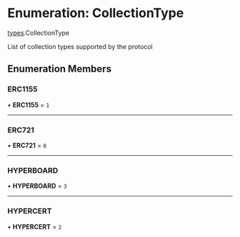 # Enumeration: CollectionType

[types](../modules/types.md).CollectionType

List of collection types supported by the protocol

## Enumeration Members

### ERC1155

• **ERC1155** = ``1``

___

### ERC721

• **ERC721** = ``0``

___

### HYPERBOARD

• **HYPERBOARD** = ``3``

___

### HYPERCERT

• **HYPERCERT** = ``2``
